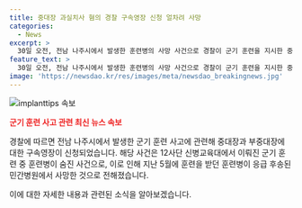 ```yaml
---
title: 중대장 과실치사 혐의 경찰 구속영장 신청 얼차려 사망
categories:
  - News
excerpt: >
  30일 오전, 전남 나주시에서 발생한 훈련병의 사망 사건으로 경찰이 군기 훈련을 지시한 중대장과 부중대장에 대한 구속영장을 신청했다. 사건은 업무상 과실치사와 직권남용 가혹행위 혐의로 수사 중이며, 훈련 과정과 사건 발생 후의 조치에 대한 내용이 조사됐다. 훈련병의 숨진 후의 병원 이송과 관련된 사실도 조사 중이다.
feature_text: >
  30일 오전, 전남 나주시에서 발생한 훈련병의 사망 사건으로 경찰이 군기 훈련을 지시한 중대장과 부중대장에 대한 구속영장을 신청했다. 사건은 업무상 과실치사와 직권남용 가혹행위 혐의로 수사 중이며, 훈련 과정과 사건 발생 후의 조치에 대한 내용이 조사됐다. 훈련병의 숨진 후의 병원 이송과 관련된 사실도 조사 중이다.
image: 'https://newsdao.kr/res/images/meta/newsdao_breakingnews.jpg'
---
```


<p><img src="https://newsdao.kr/res/images/meta/newsdao_breakingnews.jpg" alt="implanttips 속보" /></p>

<p><b><span style="color: #ee2323;">군기 훈련 사고 관련 최신 뉴스 속보</span></b></p>

<p>경찰에 따르면 전남 나주시에서 발생한 군기 훈련 사고에 관련해 중대장과 부중대장에 대한 구속영장이 신청되었습니다. 해당 사건은 12사단 신병교육대에서 이뤄진 군기 훈련 중 훈련병이 숨진 사건으로, 이로 인해 지난 5월에 훈련을 받던 훈련병이 응급 후송된 민간병원에서 사망한 것으로 전해졌습니다.</p>

<p>이에 대한 자세한 내용과 관련된 소식을 알아보겠습니다.</p>

